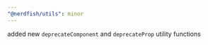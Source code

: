 ```yaml
---
"@nerdfish/utils": minor
---
```


added new `deprecateComponent` and `deprecateProp` utility functions
